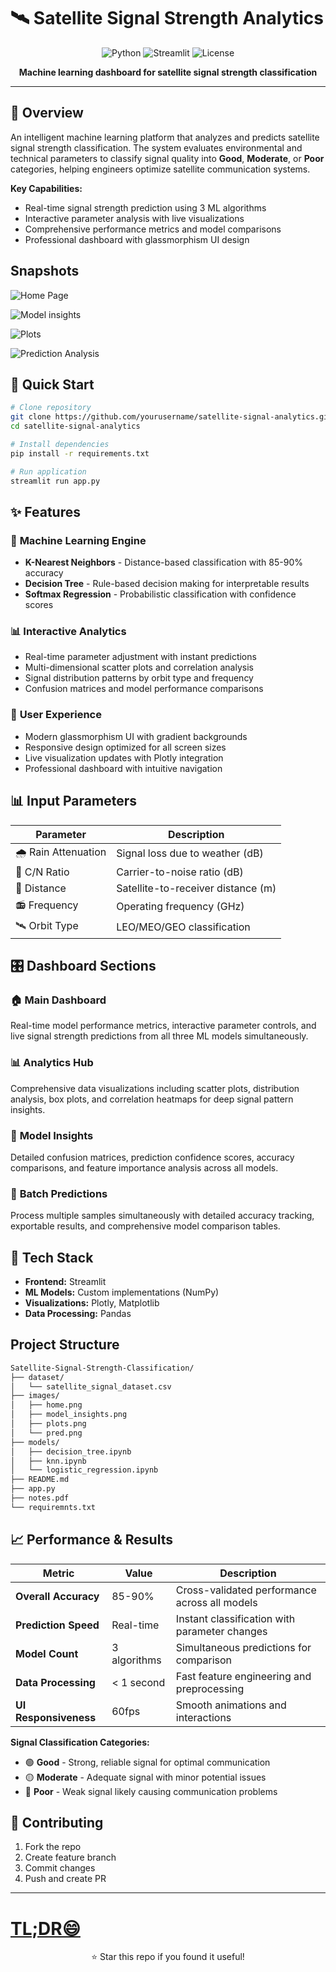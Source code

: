 # 🛰️ Satellite Signal Strength Analytics

<div align="center">

![Python](https://img.shields.io/badge/python-v3.8+-blue.svg)
![Streamlit](https://img.shields.io/badge/streamlit-v1.28+-red.svg)
![License](https://img.shields.io/badge/license-MIT-blue.svg)

**Machine learning dashboard for satellite signal strength classification**


</div>

---

## 🎯 Overview

An intelligent machine learning platform that analyzes and predicts satellite signal strength classification. The system evaluates environmental and technical parameters to classify signal quality into **Good**, **Moderate**, or **Poor** categories, helping engineers optimize satellite communication systems.

**Key Capabilities:**
- Real-time signal strength prediction using 3 ML algorithms
- Interactive parameter analysis with live visualizations
- Comprehensive performance metrics and model comparisons
- Professional dashboard with glassmorphism UI design

## Snapshots
![Home Page](images/home.png)

![Model insights](images/model_insights.png)

![Plots](images/plots.png)

![Prediction Analysis](images/pred.png)

## 🚀 Quick Start

```bash
# Clone repository
git clone https://github.com/yourusername/satellite-signal-analytics.git
cd satellite-signal-analytics

# Install dependencies
pip install -r requirements.txt

# Run application
streamlit run app.py
```

## ✨ Features

### 🎯 **Machine Learning Engine**
- **K-Nearest Neighbors** - Distance-based classification with 85-90% accuracy
- **Decision Tree** - Rule-based decision making for interpretable results
- **Softmax Regression** - Probabilistic classification with confidence scores

### 📊 **Interactive Analytics**
- Real-time parameter adjustment with instant predictions
- Multi-dimensional scatter plots and correlation analysis
- Signal distribution patterns by orbit type and frequency
- Confusion matrices and model performance comparisons

### 🎨 **User Experience**
- Modern glassmorphism UI with gradient backgrounds
- Responsive design optimized for all screen sizes
- Live visualization updates with Plotly integration
- Professional dashboard with intuitive navigation

## 📊 Input Parameters

| Parameter | Description |
|-----------|-------------|
| 🌧️ Rain Attenuation | Signal loss due to weather (dB) |
| 📡 C/N Ratio | Carrier-to-noise ratio (dB) |
| 📏 Distance | Satellite-to-receiver distance (m) |
| 📻 Frequency | Operating frequency (GHz) |
| 🛰️ Orbit Type | LEO/MEO/GEO classification |

## 🎛️ Dashboard Sections

### 🏠 **Main Dashboard**
Real-time model performance metrics, interactive parameter controls, and live signal strength predictions from all three ML models simultaneously.

### 📊 **Analytics Hub** 
Comprehensive data visualizations including scatter plots, distribution analysis, box plots, and correlation heatmaps for deep signal pattern insights.

### 🧠 **Model Insights**
Detailed confusion matrices, prediction confidence scores, accuracy comparisons, and feature importance analysis across all models.

### 🔮 **Batch Predictions**
Process multiple samples simultaneously with detailed accuracy tracking, exportable results, and comprehensive model comparison tables.

## 🔧 Tech Stack

- **Frontend:** Streamlit
- **ML Models:** Custom implementations (NumPy)
- **Visualizations:** Plotly, Matplotlib
- **Data Processing:** Pandas

## Project Structure
``` bash
Satellite-Signal-Strength-Classification/
├── dataset/
│   └── satellite_signal_dataset.csv
├── images/
│   ├── home.png
│   ├── model_insights.png
│   ├── plots.png
│   └── pred.png
├── models/
│   ├── decision_tree.ipynb
│   ├── knn.ipynb
│   └── logistic_regression.ipynb
├── README.md
├── app.py
├── notes.pdf
└── requiremnts.txt
```

## 📈 Performance & Results

| Metric | Value | Description |
|--------|-------|-------------|
| **Overall Accuracy** | 85-90% | Cross-validated performance across all models |
| **Prediction Speed** | Real-time | Instant classification with parameter changes |
| **Model Count** | 3 algorithms | Simultaneous predictions for comparison |
| **Data Processing** | < 1 second | Fast feature engineering and preprocessing |
| **UI Responsiveness** | 60fps | Smooth animations and interactions |

**Signal Classification Categories:**
- 🟢 **Good** - Strong, reliable signal for optimal communication
- 🟡 **Moderate** - Adequate signal with minor potential issues  
- 🔴 **Poor** - Weak signal likely causing communication problems

## 🤝 Contributing

1. Fork the repo
2. Create feature branch
3. Commit changes
4. Push and create PR

---
# [TL;DR😄](https://satellite-signal-strength.streamlit.app/)



<div align="center">
⭐ Star this repo if you found it useful!
</div>
